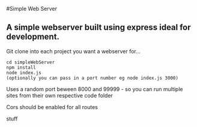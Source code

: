 #Simple Web Server

A simple webserver built using express ideal for development.
-------------------------------------------------------------

Git clone into each project you want a webserver for...

    cd simpleWebServer
    npm install
    node index.js
    (optionally you can pass in a port number eg node index.js 3000)

Uses a random port beween 8000 and 99999 - so you can run multiple sites from their own respective code folder

Cors should be enabled for all routes


stuff
